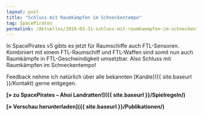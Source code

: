 ```yaml
---
layout: post
title: "Schluss mit Raumkämpfen im Schneckentempo"
tag: SpacePirates
permalink: /Aktuelles/2016-03-31-schluss-mit-raumkaempfen-im-schneckentempo
---
```


In SpacePirates v5 gibts es jetzt für Raumschiffe auch FTL-Sensoren. Kombiniert mit einem FTL-Raumschiff und FTL-Waffen sind somit nun auch Raumkämpfe in FTL-Geschwindigkeit umsetzbar. Also Schluss mit Raumkämpfen im Schneckentempo!

Feedback nehme ich natürlich über alle bekannten [Kanäle]({{ site.baseurl }}/Kontakt) gerne entgegen.

**[&raquo; zu SpacePirates &ndash; Ahoi Landratten!]({{ site.baseurl }}/Spielregeln/)**

**[&raquo; Vorschau herunterladen]({{ site.baseurl }}/Publikationen/)**


